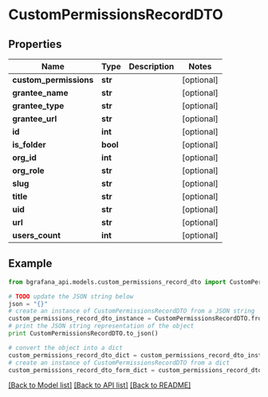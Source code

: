 # CustomPermissionsRecordDTO


## Properties
Name | Type | Description | Notes
------------ | ------------- | ------------- | -------------
**custom_permissions** | **str** |  | [optional] 
**grantee_name** | **str** |  | [optional] 
**grantee_type** | **str** |  | [optional] 
**grantee_url** | **str** |  | [optional] 
**id** | **int** |  | [optional] 
**is_folder** | **bool** |  | [optional] 
**org_id** | **int** |  | [optional] 
**org_role** | **str** |  | [optional] 
**slug** | **str** |  | [optional] 
**title** | **str** |  | [optional] 
**uid** | **str** |  | [optional] 
**url** | **str** |  | [optional] 
**users_count** | **int** |  | [optional] 

## Example

```python
from bgrafana_api.models.custom_permissions_record_dto import CustomPermissionsRecordDTO

# TODO update the JSON string below
json = "{}"
# create an instance of CustomPermissionsRecordDTO from a JSON string
custom_permissions_record_dto_instance = CustomPermissionsRecordDTO.from_json(json)
# print the JSON string representation of the object
print CustomPermissionsRecordDTO.to_json()

# convert the object into a dict
custom_permissions_record_dto_dict = custom_permissions_record_dto_instance.to_dict()
# create an instance of CustomPermissionsRecordDTO from a dict
custom_permissions_record_dto_form_dict = custom_permissions_record_dto.from_dict(custom_permissions_record_dto_dict)
```
[[Back to Model list]](../README.md#documentation-for-models) [[Back to API list]](../README.md#documentation-for-api-endpoints) [[Back to README]](../README.md)


